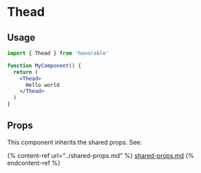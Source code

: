 # Thead

## Usage

```jsx
import { Thead } from 'honorable'

function MyComponent() {
  return (
    <Thead>
      Hello world
    </Thead>
  )
}
```

## Props

This component inherits the shared props. See:

{% content-ref url="../shared-props.md" %}
[shared-props.md](../shared-props.md)
{% endcontent-ref %}

